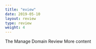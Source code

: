 ```yaml
---
title: "eview"
date: 2019-05-10
layout: review 
type: review 
weight: 4
---
```

The Manage Domain Review
More content
